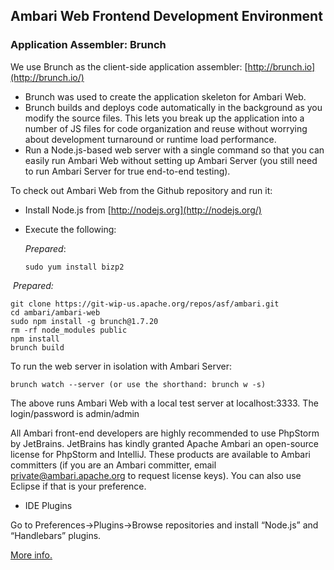 

## Ambari Web Frontend Development Environment

### Application Assembler: Brunch

We use Brunch as the client-side application assembler: [http://brunch.io](http://brunch.io/)

- Brunch was used to create the application skeleton for Ambari Web.
- Brunch builds and deploys code automatically in the background as you modify the source files. This lets you break up the application into a number of JS files for code organization and reuse without worrying about development turnaround or runtime load performance.
- Run a Node.js-based web server with a single command so that you can easily run Ambari Web without setting up Ambari Server (you still need to run Ambari Server for true end-to-end testing).

To check out Ambari Web from the Github repository and run it:

- Install Node.js from [http://nodejs.org](http://nodejs.org/)

- Execute the following:

  *Prepared*:

  ```shell
  sudo yum install bizp2
  ```

​      *Prepared:*
  ```shell
git clone https://git-wip-us.apache.org/repos/asf/ambari.git
cd ambari/ambari-web
sudo npm install -g brunch@1.7.20
rm -rf node_modules public
npm install
brunch build
  ```



To run the web server in isolation with Ambari Server: 

```
brunch watch --server (or use the shorthand: brunch w -s)
```

The above runs Ambari Web with a local test server at localhost:3333. The login/password is admin/admin

All Ambari front-end developers are highly recommended to use PhpStorm by JetBrains. JetBrains has kindly granted Apache Ambari an open-source license for PhpStorm and IntelliJ.  These products are available to Ambari committers (if you are an Ambari committer, email [private@ambari.apache.org](mailto:private@ambari.apache.org) to request license keys). You can also use Eclipse if that is your preference. 

- IDE Plugins

Go to Preferences->Plugins->Browse repositories and install “Node.js” and “Handlebars” plugins.

[More info.](https://cwiki.apache.org/confluence/display/AMBARI/Coding+Guidelines+for+Ambari)